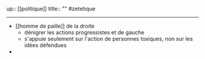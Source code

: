 up:: [[politique]]
title:: ""
#zetetique 

---

 - [[homme de paille]] de la droite
     - dénigrer les actions progressistes et de gauche
     - s'appuie seulement sur l'action de personnes toxiques, non sur les idées défendues
 - 
